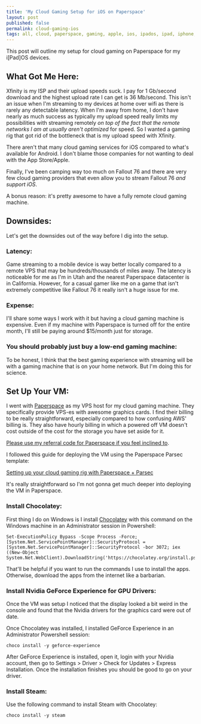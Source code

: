 ```yaml
---
title: 'My Cloud Gaming Setup for iOS on Paperspace'
layout: post
published: false
permalink: cloud-gaming-ios
tags: all, cloud, paperspace, gaming, apple, ios, ipados, ipad, iphone, apple, shortcuts
---
```


This post will outline my setup for cloud gaming on Paperspace for my i[Pad]OS devices.

## What Got Me Here:

Xfinity is my ISP and their upload speeds suck. I pay for 1 Gb/second download and the highest upload rate I can get is 36 Mb/second. This isn't an issue when I'm streaming to my devices at home over wifi as there is rarely any detectable latency. When I'm away from home, I don't have nearly as much success as typically my upload speed really limits my possibilities with streaming remotely _on top of the fact that the remote networks I am at usually aren't optimized_ for speed. So I wanted a gaming rig that got rid of the bottleneck that is my upload speed with Xfinity.

There aren't that many cloud gaming services for iOS compared to what's available for Android. I don't blame those companies for not wanting to deal with the App Store/Apple. 

Finally, I've been camping way too much on Fallout 76 and there are very few cloud gaming providers that even allow you to stream Fallout 76 _and support iOS_.

A bonus reason: it's pretty awesome to have a fully remote cloud gaming machine.

## Downsides:

Let's get the downsides out of the way before I dig into the setup.

### Latency:
Game streaming to a mobile device is way better locally compared to a remote VPS that may be hundreds/thousands of miles away. The latency is noticeable for me as I'm in Utah and the nearest Paperspace datacenter is in California. However, for a casual gamer like me on a game that isn't extremely competitive like Fallout 76 it really isn't a huge issue for me.

### Expense:
I'll share some ways I work with it but having a cloud gaming machine is expensive. Even if my machine with Paperspace is turned off for the entire month, I'll still be paying around $15/month just for storage.

### You should probably just buy a low-end gaming machine:
To be honest, I think that the best gaming experience with streaming will be with a gaming machine that is on your home network. But I'm doing this for science.

## Set Up Your VM:

I went with [Paperspace](https://paperspace.com) as my VPS host for my cloud gaming machine. They specifically provide VPS-es with awesome graphics cards. I find their billing to be really straightforward, especially compared to how confusing AWS' billing is. They also have hourly billing in which a powered off VM doesn't cost outside of the cost for the storage you have set aside for it.

[Please use my referral code for Paperspace if you feel inclined to](https://console.paperspace.com/signup?R=LP56CQW).

I followed this guide for deploying the VM using the Paperspace Parsec template:

[Setting up your cloud gaming rig with Paperspace + Parsec](https://blog.paperspace.com/setting-up-your-cloud-gaming-rig-with-paperspace-parsec/)

It's really straightforward so I'm not gonna get much deeper into deploying the VM in Paperspace.

### Install Chocolatey:

First thing I do on Windows is I install [Chocolatey](https://chocolatey.org) with this command on the Windows machine in an Administrator session in Powershell:

```
Set-ExecutionPolicy Bypass -Scope Process -Force; [System.Net.ServicePointManager]::SecurityProtocol = [System.Net.ServicePointManager]::SecurityProtocol -bor 3072; iex ((New-Object System.Net.WebClient).DownloadString('https://chocolatey.org/install.ps1'))
```

That'll be helpful if you want to run the commands I use to install the apps. Otherwise, download the apps from the internet like a barbarian.

### Install Nvidia GeForce Experience for GPU Drivers:

Once the VM was setup I noticed that the display looked a bit weird in the console and found that the Nvidia drivers for the graphics card were out of date.


Once Chocolatey was installed, I installed GeForce Experience in an Administrator Powershell session:

```
choco install -y geforce-experience
```

After GeForce Experience is installed, open it, login with your Nvidia account, then go to Settings > Driver > Check for Updates > Express Installation. Once the installation finishes you should be good to go on your driver.

### Install Steam:

Use the following command to install Steam with Chocolatey:

```
choco install -y steam
```



